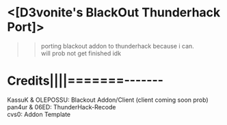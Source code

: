 # <[D3vonite's BlackOut Thunderhack Port]>


>>porting blackout addon to thunderhack because i can.
>><br>will prob not get finished idk



# Credits||||=======-------
KassuK & OLEPOSSU: Blackout Addon/Client (client coming soon prob)
<br>pan4ur & 06ED: ThunderHack-Recode
<br>cvs0: Addon Template
